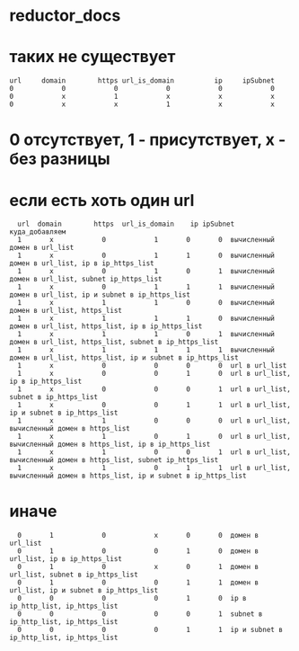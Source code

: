 # reductor_docs

# таких не существует

    url     domain        https url_is_domain          ip     ipSubnet
    0            0            0            0            0            0	
    0            x            1            x            x            x
    0            x            x            1            x            x

# 0 отсутствует, 1 - присутствует, x - без разницы
  
  
# если есть хоть один url
      
      url  domain        https  url_is_domain    ip ipSubnet куда_добавляем
      1       x            0            1       0       0  вычисленный домен в url_list
      1       x            0            1       1       0  вычисленный домен в url_list, ip в ip_https_list
      1       x            0            1       0       1  вычисленный домен в url_list, subnet ip_https_list
      1       x            0            1       1       1  вычисленный домен в url_list, ip и subnet в ip_https_list
      1       x            1            1       0       0  вычисленный домен в url_list, https_list
      1       x            1            1       1       0  вычисленный домен в url_list, https_list, ip в ip_https_list
      1       x            1            1       0       1  вычисленный домен в url_list, https_list, subnet в ip_https_list
      1       x            1            1       1       1  вычисленный домен в url_list, https_list, ip и subnet в ip_https_list
      1       x            0            0       0       0  url в url_list
      1       x            0            0       1       0  url в url_list, ip в ip_https_list
      1       x            0            0       0       1  url в url_list, subnet в ip_https_list
      1       x            0            0       1       1  url в url_list, ip и subnet в ip_https_list
      1       x            1            0       0       0  url в url_list, вычисленный домен в https_list
      1       x            1            0       1       0  url в url_list, вычисленный домен в https_list, ip в ip_https_list
      1       x            1            0       0       1  url в url_list, вычисленный домен в https_list, subnet ip_https_list
      1       x            1            0       1       1  url в url_list, вычисленный домен в https_list, ip и subnet в ip_https_list

# иначе

      0       1            0            x       0       0  домен в url_list
      0       1            0            0       1       0  домен в url_list, ip в ip_https_list 
      0       1            0            x       0       1  домен в url_list, subnet в ip_https_list
      0       1            0            0       1       1  домен в url_list, ip и subnet в ip_https_list
      0       0            0            0       1       0  ip в ip_http_list, ip_https_list
      0       0            0            0       0       1  subnet в ip_http_list, ip_https_list
      0       0            0            0       1       1  ip и subnet в ip_http_list, ip_https_list
